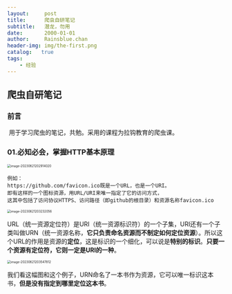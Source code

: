 ```yaml
---
layout:     post
title:      爬虫自研笔记
subtitle:   潜龙，勿用
date:       2000-01-01
author:     Rainsblue.chan
header-img: img/the-first.png
catalog:   true
tags:
    - 经验
---
```

## 爬虫自研笔记
### 前言

​		用于学习爬虫的笔记，共勉。采用的课程为拉钩教育的爬虫课。

### 01.必知必会，掌握HTTP基本原理

<img src="https://cdn.jsdelivr.net/gh/rainsbluechan/blogimage@main/img/image-20230621202914020.png" alt="image-20230621202914020" style="zoom:50%;" />

```URI和URL
例如：
https://github.com/favicon.ico既是一个URL，也是一个URI。
即有这样的一个图标资源，用URL/URI来唯一指定了它的访问方式，
这其中包括了访问协议HTTPS、访问路径（即github的根目录）和资源名称favicon.ico
```

<img src="https://cdn.jsdelivr.net/gh/rainsbluechan/blogimage@main/img/image-20230621203232056.png" alt="image-20230621203232056" style="zoom:50%;" />

URL（统一资源定位符）是URI（统一资源标识符）的一个子集，URI还有一个子类叫做URN（统一资源名称，**它只负责命名资源而不制定如何定位资源**）。所以这个URL的作用是资源的**定位**，这是标识的一个细化，可以说是**特别的标识**。**只要一个资源有定位符，它则一定是URI的一种**。

<img src="https://cdn.jsdelivr.net/gh/rainsbluechan/blogimage@main/img/image-20230621203547812.png" alt="image-20230621203547812" style="zoom:50%;" />

我们看这幅图和这个例子，URN命名了一本书作为资源，它可以唯一标识这本书，**但是没有指定到哪里定位这本书**。



